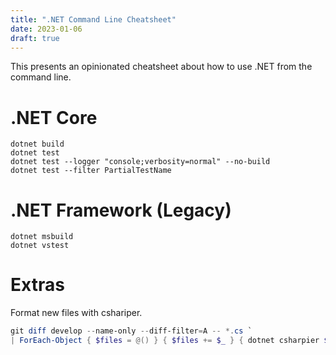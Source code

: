 ```yaml
---
title: ".NET Command Line Cheatsheet"
date: 2023-01-06
draft: true
---
```


This presents an opinionated cheatsheet about how to use .NET from the command line.

# .NET Core

```shell
dotnet build
dotnet test
dotnet test --logger "console;verbosity=normal" --no-build
dotnet test --filter PartialTestName
```

# .NET Framework (Legacy)

```shell
dotnet msbuild
dotnet vstest
```

# Extras

Format new files with cshariper.

```powershell
git diff develop --name-only --diff-filter=A -- *.cs `
| ForEach-Object { $files = @() } { $files += $_ } { dotnet csharpier $files }
```